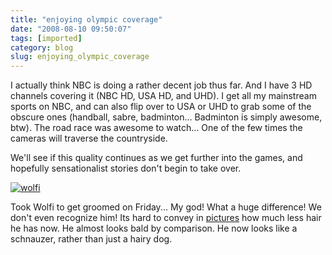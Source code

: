 ```yaml
---
title: "enjoying olympic coverage"
date: "2008-08-10 09:50:07"
tags: [imported]
category: blog
slug: enjoying_olympic_coverage
---
```


I actually think NBC is doing a rather decent job thus far. And I have 3 HD channels covering it (NBC HD, USA HD, and UHD). I get all my mainstream sports on NBC, and can also flip over to USA or UHD to grab some of the obscure ones (handball, sabre, badminton... Badminton is simply awesome, btw). The road race was awesome to watch... One of the few times the cameras will traverse the countryside.

We'll see if this quality continues as we get further into the games, and hopefully sensationalist stories don't begin to take over.

<a href="https://www.flickr.com/photos/markphilpot/sets/72157606640033860/">
<img src="https://farm4.static.flickr.com/3191/2749094824_2bef4e4ce2.jpg?v=0" alt="wolfi" class="aligncenter"/></a>

Took Wolfi to get groomed on Friday... My god! What a huge difference! We don't even recognize him! Its hard to convey in <a href="https://www.flickr.com/photos/markphilpot/sets/72157606640033860/">pictures</a> how much less hair he has now. He almost looks bald by comparison. He now looks like a schnauzer, rather than just a hairy dog.
